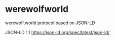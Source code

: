 # werewolfworld
werewolf.world protocol based on JSON-LD

JSON-LD 1.1
https://json-ld.org/spec/latest/json-ld/
